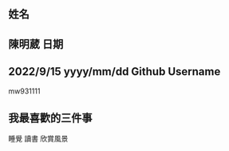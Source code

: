 姓名
----
陳明葳
日期
----
2022/9/15
yyyy/mm/dd
Github Username
---------------
mw931111

我最喜歡的三件事
---------------
睡覺 讀書 欣賞風景